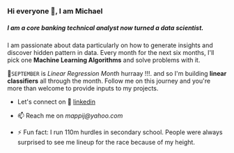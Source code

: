 ### Hi everyone 👋, I am Michael

##### I am a core banking technical analyst now turned a data scientist. 
I am passionate about data particularly on how to generate insights and discover hidden pattern in data.
Every month for the next six months, I'll pick one **Machine Learning Algorithms** and solve problems with it. 

🌱`SEPTEMBER` is _Linear Regression Month_ hurraay !!!. and so I'm building **linear classifiers** all through the month.
Follow me on this journey and you're more than welcome to provide inputs to my projects. 

- Let's connect on 🔭 [linkedin](https://www.linkedin.com/in/michaelappiagyei/)
- 📫 Reach me on  _mappij@yahoo.com_

- ⚡ Fun fact: I run 110m hurdles in secondary school. People were always surprised to see me lineup for the race because of my height. 

<!--
**PKJZane/PKJZane** is a ✨ _special_ ✨ repository because its `README.md` (this file) appears on your GitHub profile.

Here are some ideas to get you started:


- 🔭
- 🌱 I’m currently learning ...
- 👯 I’m looking to collaborate on ...
- 🤔 I’m looking for help with ...
- 💬 Ask me about ...
- 📫 How to reach me: ...
- 😄 Pronouns: ...

-->
